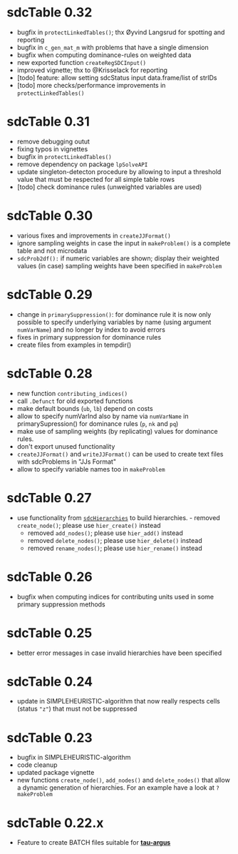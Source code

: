 # sdcTable 0.32
- bugfix in `protectLinkedTables()`; thx Øyvind Langsrud for spotting and reporting
- bugfix in `c_gen_mat_m` with problems that have a single dimension
- bugfix when computing dominance-rules on weighted data
- new exported function `createRegSDCInput()`
- improved vignette; thx to @Krisselack for reporting
- [todo] feature: allow setting sdcStatus input data.frame/list of strIDs
- [todo] more checks/performance improvements in `protectLinkedTables()`


# sdcTable 0.31
- remove debugging outut
- fixing typos in vignettes
- bugfix in `protectLinkedTables()`
- remove dependency on package `lpSolveAPI`
- update singleton-detecton procedure by allowing to input a threshold value that must be respected for all simple table rows
- [todo] check dominance rules (unweighted variables are used)

# sdcTable 0.30
- various fixes and improvements in `createJJFormat()`
- ignore sampling weights in case the input in `makeProblem()` is a complete table
and not microdata
- `sdcProb2df():` if numeric variables are shown; display their weighted values (in case)
sampling weights have been specified in `makeProblem`

# sdcTable 0.29
- change in `primarySuppression()`: for dominance rule it is now only possible to specify underlying variables by name (using argument `numVarName`) and no longer by index to avoid errors
- fixes in primary suppression for dominance rules
- create files from examples in tempdir()

# sdcTable 0.28
- new function `contributing_indices()`
- call `.Defunct` for old exported functions
- make default bounds (`ub`, `lb`) depend on costs
- allow to specify numVarInd also by name via `numVarName` in primarySupression() for dominance rules (`p`, `nk` and `pq`)
- make use of sampling weights (by replicating) values for dominance rules.
- don't export unused functionality
- `createJJFormat()` and `writeJJFormat()` can be used to create text files with
sdcProblems in "JJs Format"
- allow to specify variable names too in `makeProblem`

# sdcTable 0.27
- use functionality from [`sdcHierarchies`](https://cran.r-project.org/package=sdcHierarchies) to build hierarchies.     - removed `create_node()`; please use `hier_create()` instead
    - removed `add_nodes()`; please use `hier_add()` instead
    - removed `delete_nodes()`; please use `hier_delete()` instead
    - removed `rename_nodes()`; please use `hier_rename()` instead

# sdcTable 0.26
* bugfix when computing indices for contributing units used in some primary suppression methods

# sdcTable 0.25
* better error messages in case invalid hierarchies have been specified

# sdcTable 0.24
* update in SIMPLEHEURISTIC-algorithm that now really respects cells (status `"z"`) that must not be suppressed

# sdcTable 0.23
* bugfix in SIMPLEHEURISTIC-algorithm
* code cleanup
* updated package vignette
* new functions `create_node()`, `add_nodes()` and `delete_nodes()` that allow a dynamic generation of hierarchies. For an example have a look at `?makeProblem`

# sdcTable 0.22.x
* Feature to create BATCH files suitable for [**tau-argus**](https://github.com/sdcTools/tauargus)
